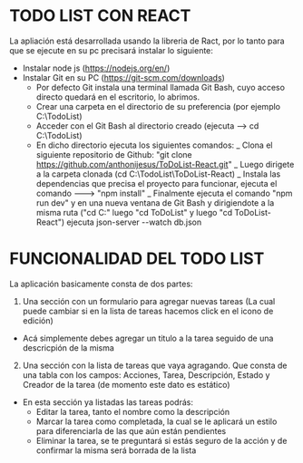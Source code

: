 # TODO LIST CON REACT

La apliación está desarrollada usando la libreria de Ract, por lo tanto para que se ejecute en su pc precisará instalar lo siguiente:

- Instalar node js (https://nodejs.org/en/)
- Instalar Git en su PC (https://git-scm.com/downloads)
  - Por defecto Git instala una terminal llamada Git Bash, cuyo acceso directo quedará en el escritorio, lo abrimos.
  - Crear una carpeta en el directorio de su preferencia (por ejemplo C:\TodoList)
  - Acceder con el Git Bash al directorio creado (ejecuta --> cd C:\TodoList)
  - En dicho directorio ejecuta los siguientes comandos:
    _ Clona el siguiente repositorio de Github: "git clone https://github.com/anthonijesus/ToDoList-React.git"
    _ Luego dirigete a la carpeta clonada (cd C:\TodoList\ToDoList-React)
    \_ Instala las dependencias que precisa el proyecto para funcionar, ejecuta el comando ---> "npm install"
    \_ Finalmente ejecuta el comando "npm run dev" y en una nueva ventana de Git Bash y dirigiendote a la misma ruta ("cd C:" luego "cd ToDoList" y luego "cd ToDoList-React") ejecuta json-server --watch db.json

# FUNCIONALIDAD DEL TODO LIST

La aplicación basicamente consta de dos partes:

1. Una sección con un formulario para agregar nuevas tareas (La cual puede cambiar si en la lista de tareas hacemos click en el icono de edición)

- Acá simplemente debes agregar un titulo a la tarea seguido de una descricpión de la misma

2. Una sección con la lista de tareas que vaya agragando. Que consta de una tabla con los campos: Acciones, Tarea, Descripción, Estado y Creador de la tarea (de momento este dato es estático)

- En esta sección ya listadas las tareas podrás:
  - Editar la tarea, tanto el nombre como la descripción
  - Marcar la tarea como completada, la cual se le aplicará un estilo para diferenciarla de las que aún están pendientes
  - Eliminar la tarea, se te preguntará si estás seguro de la acción y de confirmar la misma será borrada de la lista
